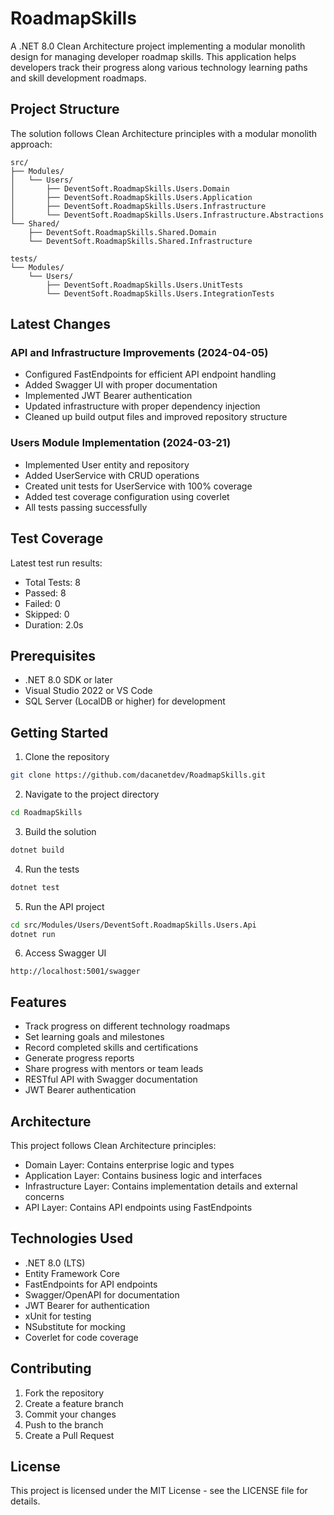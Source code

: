 # RoadmapSkills

A .NET 8.0 Clean Architecture project implementing a modular monolith design for managing developer roadmap skills. This application helps developers track their progress along various technology learning paths and skill development roadmaps.

## Project Structure

The solution follows Clean Architecture principles with a modular monolith approach:

```
src/
├── Modules/
│   └── Users/
│       ├── DeventSoft.RoadmapSkills.Users.Domain
│       ├── DeventSoft.RoadmapSkills.Users.Application
│       ├── DeventSoft.RoadmapSkills.Users.Infrastructure
│       └── DeventSoft.RoadmapSkills.Users.Infrastructure.Abstractions
└── Shared/
    ├── DeventSoft.RoadmapSkills.Shared.Domain
    └── DeventSoft.RoadmapSkills.Shared.Infrastructure

tests/
└── Modules/
    └── Users/
        ├── DeventSoft.RoadmapSkills.Users.UnitTests
        └── DeventSoft.RoadmapSkills.Users.IntegrationTests
```

## Latest Changes

### API and Infrastructure Improvements (2024-04-05)
- Configured FastEndpoints for efficient API endpoint handling
- Added Swagger UI with proper documentation
- Implemented JWT Bearer authentication
- Updated infrastructure with proper dependency injection
- Cleaned up build output files and improved repository structure

### Users Module Implementation (2024-03-21)
- Implemented User entity and repository
- Added UserService with CRUD operations
- Created unit tests for UserService with 100% coverage
- Added test coverage configuration using coverlet
- All tests passing successfully

## Test Coverage

Latest test run results:
- Total Tests: 8
- Passed: 8
- Failed: 0
- Skipped: 0
- Duration: 2.0s

## Prerequisites

- .NET 8.0 SDK or later
- Visual Studio 2022 or VS Code
- SQL Server (LocalDB or higher) for development

## Getting Started

1. Clone the repository
```bash
git clone https://github.com/dacanetdev/RoadmapSkills.git
```

2. Navigate to the project directory
```bash
cd RoadmapSkills
```

3. Build the solution
```bash
dotnet build
```

4. Run the tests
```bash
dotnet test
```

5. Run the API project
```bash
cd src/Modules/Users/DeventSoft.RoadmapSkills.Users.Api
dotnet run
```

6. Access Swagger UI
```
http://localhost:5001/swagger
```

## Features

- Track progress on different technology roadmaps
- Set learning goals and milestones
- Record completed skills and certifications
- Generate progress reports
- Share progress with mentors or team leads
- RESTful API with Swagger documentation
- JWT Bearer authentication

## Architecture

This project follows Clean Architecture principles:

- Domain Layer: Contains enterprise logic and types
- Application Layer: Contains business logic and interfaces
- Infrastructure Layer: Contains implementation details and external concerns
- API Layer: Contains API endpoints using FastEndpoints

## Technologies Used

- .NET 8.0 (LTS)
- Entity Framework Core
- FastEndpoints for API endpoints
- Swagger/OpenAPI for documentation
- JWT Bearer for authentication
- xUnit for testing
- NSubstitute for mocking
- Coverlet for code coverage

## Contributing

1. Fork the repository
2. Create a feature branch
3. Commit your changes
4. Push to the branch
5. Create a Pull Request

## License

This project is licensed under the MIT License - see the LICENSE file for details.
